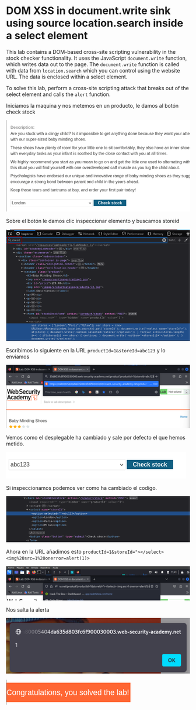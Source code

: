 # DOM XSS in document.write sink using source location.search inside a select element

This lab contains a DOM-based cross-site scripting 
vulnerability in the stock checker functionality. It uses the JavaScript
 `document.write` function, which writes data out to the page. The `document.write` function is called with data from `location.search` which you can control using the website URL. The data is enclosed within a select element.

To solve this lab, perform a cross-site scripting attack that breaks out of the select element and calls the `alert` function.

Iniciamos la maquina y nos metemos en un producto, le damos al botón check stock

![image.png](image.png)

Sobre el botón le damos clic inspeccionar elemento y buscamos storeid

![image.png](image%201.png)

Escribimos lo siguiente en la URL `productId=1&storeId=abc123` y lo enviamos

![image.png](image%202.png)

Vemos como el desplegable ha cambiado y sale por defecto el que hemos metido.

![image.png](image%203.png)

Si inspeccionamos podemos ver como ha cambiado el codigo.

![image.png](image%204.png)

Ahora en la URL añadimos esto `productId=1&storeId="></select><img%20src=1%20onerror=alert(1)>`

![image.png](image%205.png)

Nos salta la alerta

![image.png](image%206.png)

![image.png](image%207.png)